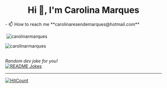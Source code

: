 <h1 align="center">Hi 👋, I'm Carolina Marques</h1>
- 📫 How to reach me **carolinaresendemarques@hotmail.com**


<p>&nbsp;<img align="center" src="https://github-readme-stats.vercel.app/api?username=carolinarmarques&show_icons=true&locale=en" alt="carolinarmarques" /></p>

<p><img align="center" src="https://github-readme-streak-stats.herokuapp.com/?user=carolinarmarques&" alt="carolinarmarques" /></p>
</br>
<i>Random dev joke for you!</i><br>
<a href="https://readme-jokes.vercel.app"><img align="center" src="https://readme-jokes.vercel.app/api" alt="README Jokes"></a>

---
[![HitCount](http://hits.dwyl.com/ABSphreak/ABSphreak.svg)](http://hits.dwyl.com/ABSphreak/ABSphreak)

